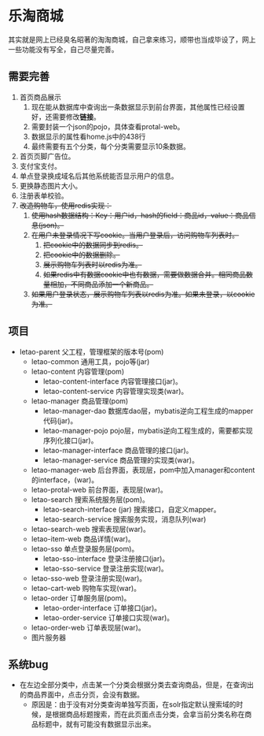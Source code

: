 # 乐淘商城

其实就是网上已经臭名昭著的淘淘商城，自己拿来练习，顺带也当成毕设了，网上一些功能没有写全，自己尽量完善。

## 需要完善

1. 首页商品展示
   1. 现在能从数据库中查询出一条数据显示到前台界面，其他属性已经设置好，还需要修改**链接**。
   2. 需要封装一个json的pojo，具体查看protal-web。
   3. 数据显示的属性看home.js中的438行
   4. 最终需要有五个分类，每个分类需要显示10条数据。
2. 首页页脚广告位。
3. 支付宝支付。
4. 单点登录换成域名后其他系统能否显示用户的信息。
5. 更换静态图片大小。
6. 注册表单校验。
7. ~~改造购物车，使用redis实现：~~
   1. ~~使用hash数据结构：Key：用户id，hash的field：商品id，value：商品信息(json)。~~
   2. ~~在用户未登录情况下写cookie。当用户登录后，访问购物车列表时。~~
      1. ~~把cookie中的数据同步到redis。~~
      2. ~~把cookie中的数据删除。~~
      3. ~~展示购物车列表时以redis为准。~~
      4. ~~如果redis中有数据cookie中也有数据，需要做数据合并。相同商品数量相加，不同商品添加一个新商品。~~
   3. ~~如果用户登录状态，展示购物车列表以redis为准。如果未登录，以cookie为准。~~

## 项目

- letao-parent 父工程，管理框架的版本号(pom)
  - letao-common 通用工具，pojo等(jar)
  - letao-content 内容管理(pom)
    - letao-content-interface 内容管理接口(jar)。
    - letao-content-service 内容管理实现类(war)。
  - letao-manager 商品管理(pom)
    - letao-manager-dao 数据库dao层，mybatis逆向工程生成的mapper代码(jar)。
    - letao-manager-pojo pojo层，mybatis逆向工程生成的，需要都实现序列化接口(jar)。
    - letao-manager-interface 商品管理的接口(jar)。
    - letao-manager-service 商品管理的实现类(war)。
  - letao-manager-web 后台界面，表现层，pom中加入manager和content的interface，(war)。
  - letao-protal-web 前台界面，表现层(war)。
  - letao-search 搜索系统服务层(pom)。
    - letao-search-interface (jar) 搜索接口，自定义mapper。
    - letao-search-service 搜索服务实现，消息队列(war)
  - letao-search-web 搜索表现层(war)。
  - letao-item-web 商品详情(war)。
  - letao-sso 单点登录服务层(pom)。
    - letao-sso-interface 登录注册接口(jar)。
    - letao-sso-service 登录注册实现(war)。
  - letao-sso-web 登录注册实现(war)。
  - letao-cart-web 购物车实现(war)。
  - letao-order 订单服务层(pom)。
    - letao-order-interface 订单接口(jar)。
    - letao-order-service 订单接口实现(war)。
  - letao-order-web 订单表现层(war)。
  - 图片服务器

## 系统bug

- 在左边全部分类中，点击某一个分类会根据分类去查询商品，但是，在查询出的商品界面中，点击分页，会没有数据。
  - 原因是：由于没有对分类查询单独写页面，在solr指定默认搜索域的时候，是根据商品标题搜索，而在此页面点击分类，会拿当前分类名称在商品标题中，就有可能没有数据显示出来。